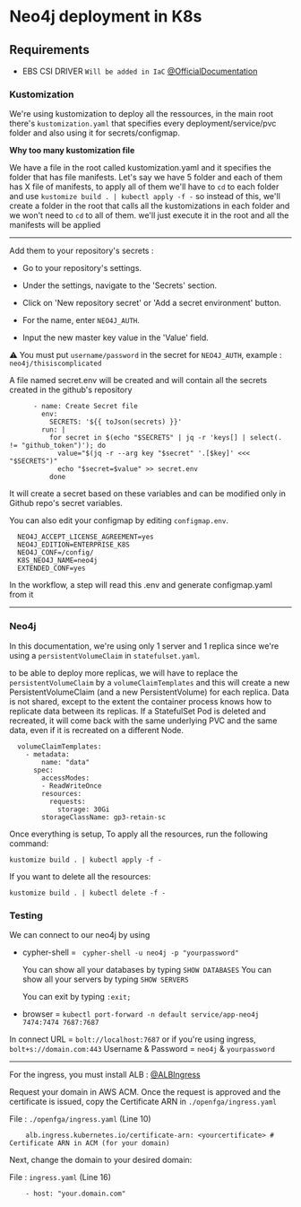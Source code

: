 # **Neo4j deployment in K8s**

## **Requirements**

- EBS CSI DRIVER `Will be added in IaC` [@OfficialDocumentation](https://docs.aws.amazon.com/eks/latest/userguide/ebs-csi.html)



### **Kustomization**

We're using kustomization to deploy all the ressources, in the main root there's `kustomization.yaml` that specifies every deployment/service/pvc folder and also using it for secrets/configmap.


**Why too many kustomization file**

We have a file in the root called kustomization.yaml and it specifies the folder that has file manifests.
Let's say we have 5 folder and each of them has X file of manifests, to apply all of them we'll have to `cd` to each folder and use `kustomize build . | kubectl apply -f -` so instead of this, we'll create a folder in the root that calls all the kustomizations in each folder and we won't need to `cd` to all of them. we'll just execute it in the root and all the manifests will be applied

---

Add them to your repository's secrets : 

- Go to your repository's settings.

- Under the settings, navigate to the 'Secrets' section.

- Click on 'New repository secret' or 'Add a secret environment' button.

- For the name, enter `NEO4J_AUTH`.

- Input the new master key value in the 'Value' field.

:warning: You must put `username/password` in the secret for `NEO4J_AUTH`, example : `neo4j/thisiscomplicated`

A file named secret.env will be created and will contain all the secrets created in the github's repository

```
      - name: Create Secret file
        env:
          SECRETS: '${{ toJson(secrets) }}'
        run: |
          for secret in $(echo "$SECRETS" | jq -r 'keys[] | select(. != "github_token")'); do
            value="$(jq -r --arg key "$secret" '.[$key]' <<< "$SECRETS")"
            echo "$secret=$value" >> secret.env
          done

```
It will create a secret based on these variables and can be modified only in Github repo's secret variables.


You can also edit your configmap by editing `configmap.env`.

```
  NEO4J_ACCEPT_LICENSE_AGREEMENT=yes
  NEO4J_EDITION=ENTERPRISE_K8S
  NEO4J_CONF=/config/
  K8S_NEO4J_NAME=neo4j
  EXTENDED_CONF=yes
```

In the workflow, a step will read this .env and generate configmap.yaml from it

---

### Neo4j

In this documentation, we're using only 1 server and 1 replica since we're using a `persistentVolumeClaim` in `statefulset.yaml`.

to be able to deploy more replicas, we will have to replace the `persistentVolumeClaim` by a `volumeClaimTemplates` and this will create a new PersistentVolumeClaim (and a new PersistentVolume) for each replica. Data is not shared, except to the extent the container process knows how to replicate data between its replicas. If a StatefulSet Pod is deleted and recreated, it will come back with the same underlying PVC and the same data, even if it is recreated on a different Node.

```
  volumeClaimTemplates: 
    - metadata:
        name: "data"
      spec:
        accessModes:
        - ReadWriteOnce
        resources:
          requests:
            storage: 30Gi
        storageClassName: gp3-retain-sc
```

Once everything is setup, To apply all the resources, run the following command:

`kustomize build . | kubectl apply -f - `

If you want to delete all the resources:

`kustomize build . | kubectl delete -f - `


### Testing 

We can connect to our neo4j by using 

- cypher-shell = ` cypher-shell -u neo4j -p "yourpassword"`

  You can show all your databases by typing `SHOW DATABASES`
  You can show all your servers by typing `SHOW SERVERS`

  You can exit by typing `:exit;`

- browser = `kubectl port-forward -n default service/app-neo4j 7474:7474 7687:7687`

In connect URL = `bolt://localhost:7687` or if you're using ingress, `bolt+s://domain.com:443`
Username & Password = `neo4j` & `yourpassword`

----------------------------------------------------------------------------------------------------------------------------

For the ingress, you must install ALB : [@ALBIngress](https://github.com/TrouveTaVoie/eks-cluster)

Request your domain in AWS ACM. Once the request is approved and the certificate is issued, copy the Certificate ARN in `./openfga/ingress.yaml`

File : `./openfga/ingress.yaml` (Line 10)
```
    alb.ingress.kubernetes.io/certificate-arn: <yourcertificate> # Certificate ARN in ACM (for your domain)
```

Next, change the domain to your desired domain:

File : `ingress.yaml` (Line 16)
```
    - host: "your.domain.com"
```
